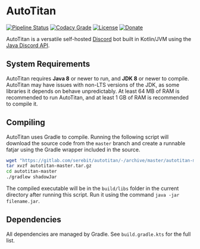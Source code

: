 # AutoTitan
[![Pipeline Status](https://gitlab.com/serebit/autotitan/badges/master/pipeline.svg)](https://gitlab.com/serebit/autotitan/commits/master)
[![Codacy Grade](https://img.shields.io/codacy/grade/4d9ef218ebde4807bb58d6aba7a61772.svg)](https://app.codacy.com/app/serebit/LoggerKt)
[![License](https://img.shields.io/github/license/serebit/loggerkt.svg)](https://github.com/serebit/loggerkt/tree/master/LICENSE.md)
[![Donate](https://img.shields.io/badge/Donate-PayPal-blue.svg)](https://goo.gl/OWpJxJ)

AutoTitan is a versatile self-hosted [Discord](https://discordapp.com) bot built in Kotlin/JVM using the 
[Java Discord API](https://github.com/DV8FromTheWorld/JDA). 

## System Requirements
AutoTitan requires **Java 8** or newer to run, and **JDK 8** or newer to compile. AutoTitan may have issues with non-LTS 
versions of the JDK, as some libraries it depends on behave unpredictably. At least 64 MB of RAM is recommended
to run AutoTitan, and at least 1 GB of RAM is recommended to compile it.

## Compiling
AutoTitan uses Gradle to compile. Running the following script will download the source code from the `master`
branch and create a runnable fatjar using the Gradle wrapper included in the source.
```bash
wget "https://gitlab.com/serebit/autotitan/-/archive/master/autotitan-master.tar.gz"
tar xvzf autotitan-master.tar.gz
cd autotitan-master
./gradlew shadowJar
```
The compiled executable will be in the `build/libs` folder in the current directory after running this script.
Run it using the command `java -jar filename.jar`.

## Dependencies
All dependencies are managed by Gradle. See `build.gradle.kts` for the full list.
